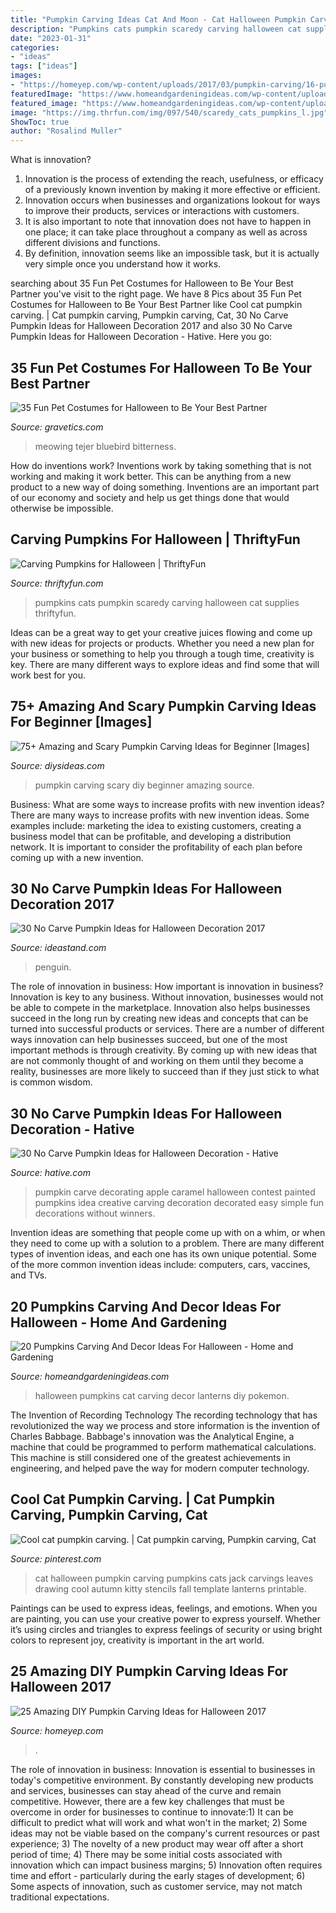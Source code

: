 ```yaml
---
title: "Pumpkin Carving Ideas Cat And Moon - Cat Halloween Pumpkin Carving Pumpkins Cats Jack Carvings Leaves Drawing Cool Autumn Kitty Stencils Fall Template Lanterns Printable"
description: "Pumpkins cats pumpkin scaredy carving halloween cat supplies thriftyfun"
date: "2023-01-31"
categories:
- "ideas"
tags: ["ideas"]
images:
- "https://homeyep.com/wp-content/uploads/2017/03/pumpkin-carving/16-pumpkin-carving-ideas-for-halloween.jpg"
featuredImage: "https://www.homeandgardeningideas.com/wp-content/uploads/2016/09/Black-cat-olanterns.jpg"
featured_image: "https://www.homeandgardeningideas.com/wp-content/uploads/2016/09/Black-cat-olanterns.jpg"
image: "https://img.thrfun.com/img/097/540/scaredy_cats_pumpkins_l.jpg"
ShowToc: true
author: "Rosalind Muller"
---
```



What is innovation?
1. Innovation is the process of extending the reach, usefulness, or efficacy of a previously known invention by making it more effective or efficient.
2. Innovation occurs when businesses and organizations lookout for ways to improve their products, services or interactions with customers.
3. It is also important to note that innovation does not have to happen in one place; it can take place throughout a company as well as across different divisions and functions.
4. By definition, innovation seems like an impossible task, but it is actually very simple once you understand how it works.

	

		
searching about 35 Fun Pet Costumes for Halloween to Be Your Best Partner you've visit to the right page. We have 8 Pics about 35 Fun Pet Costumes for Halloween to Be Your Best Partner like Cool cat pumpkin carving. | Cat pumpkin carving, Pumpkin carving, Cat, 30 No Carve Pumpkin Ideas for Halloween Decoration 2017 and also 30 No Carve Pumpkin Ideas for Halloween Decoration - Hative. Here you go:
		
    
## 35 Fun Pet Costumes For Halloween To Be Your Best Partner

<img loading=lazy src="https://www.gravetics.com/wp-content/uploads/2017/08/Cuttest-Halloween-Cat-Dress.jpg" onerror="this.onerror=null;this.src='https://tse2.mm.bing.net/th?id=OIP.k0e8I6taCW0Ul5Vad4FC-AHaKl&amp;pid=15.1';" alt="35 Fun Pet Costumes for Halloween to Be Your Best Partner">

_Source: gravetics.com_

>meowing tejer bluebird bitterness. 

	

How do inventions work?
Inventions work by taking something that is not working and making it work better. This can be anything from a new product to a new way of doing something. Inventions are an important part of our economy and society and help us get things done that would otherwise be impossible.

    
## Carving Pumpkins For Halloween | ThriftyFun

<img loading=lazy src="https://img.thrfun.com/img/097/540/scaredy_cats_pumpkins_l.jpg" onerror="this.onerror=null;this.src='https://tse3.mm.bing.net/th?id=OIP.KfC_BSLgWupiFsLuUhiGdAHaJ4&amp;pid=15.1';" alt="Carving Pumpkins for Halloween | ThriftyFun">

_Source: thriftyfun.com_

>pumpkins cats pumpkin scaredy carving halloween cat supplies thriftyfun. 

	

Ideas can be a great way to get your creative juices flowing and come up with new ideas for projects or products. Whether you need a new plan for your business or something to help you through a tough time, creativity is key. There are many different ways to explore ideas and find some that will work best for you.

    
## 75+ Amazing And Scary Pumpkin Carving Ideas For Beginner [Images]

<img loading=lazy src="https://thedestinyformula.com/wp-content/uploads/2019/01/c0a7b086bd1f991ec7619e803c65f9d2.jpg" onerror="this.onerror=null;this.src='https://tse1.mm.bing.net/th?id=OIP.taQ9yUBQ7N-Ul7MQz9K0KwHaNJ&amp;pid=15.1';" alt="75+ Amazing and Scary Pumpkin Carving Ideas for Beginner [Images]">

_Source: diysideas.com_

>pumpkin carving scary diy beginner amazing source. 

	

Business: What are some ways to increase profits with new invention ideas?
There are many ways to increase profits with new invention ideas. Some examples include: marketing the idea to existing customers, creating a business model that can be profitable, and developing a distribution network. It is important to consider the profitability of each plan before coming up with a new invention.

    
## 30 No Carve Pumpkin Ideas For Halloween Decoration 2017

<img loading=lazy src="https://ideastand.com/wp-content/uploads/2014/10/no-carve-pumpkin-ideas/11-penguin-pumpkin.jpg" onerror="this.onerror=null;this.src='https://tse1.mm.bing.net/th?id=OIP.wMhHBHLbB7E_gTUw7f8n1gHaH9&amp;pid=15.1';" alt="30 No Carve Pumpkin Ideas for Halloween Decoration 2017">

_Source: ideastand.com_

>penguin. 

	

The role of innovation in business: How important is innovation in business?
Innovation is key to any business. Without innovation, businesses would not be able to compete in the marketplace. Innovation also helps businesses succeed in the long run by creating new ideas and concepts that can be turned into successful products or services. There are a number of different ways innovation can help businesses succeed, but one of the most important methods is through creativity. By coming up with new ideas that are not commonly thought of and working on them until they become a reality, businesses are more likely to succeed than if they just stick to what is common wisdom.

    
## 30 No Carve Pumpkin Ideas For Halloween Decoration - Hative

<img loading=lazy src="http://hative.com/wp-content/uploads/2014/10/no-carve-pumpkin-ideas/4-caramel-apple.jpg" onerror="this.onerror=null;this.src='https://tse1.mm.bing.net/th?id=OIP.ZVifJVHUjIqDMw6u-qCJdAHaJ4&amp;pid=15.1';" alt="30 No Carve Pumpkin Ideas for Halloween Decoration - Hative">

_Source: hative.com_

>pumpkin carve decorating apple caramel halloween contest painted pumpkins idea creative carving decoration decorated easy simple fun decorations without winners. 

	

Invention ideas are something that people come up with on a whim, or when they need to come up with a solution to a problem. There are many different types of invention ideas, and each one has its own unique potential. Some of the more common invention ideas include: computers, cars, vaccines, and TVs.

    
## 20 Pumpkins Carving And Decor Ideas For Halloween - Home And Gardening

<img loading=lazy src="https://www.homeandgardeningideas.com/wp-content/uploads/2016/09/Black-cat-olanterns.jpg" onerror="this.onerror=null;this.src='https://tse3.mm.bing.net/th?id=OIP.WF4Af872Vqh136u6NSKE8wHaHa&amp;pid=15.1';" alt="20 Pumpkins Carving And Decor Ideas For Halloween - Home and Gardening">

_Source: homeandgardeningideas.com_

>halloween pumpkins cat carving decor lanterns diy pokemon. 

	

The Invention of Recording Technology
The recording technology that has revolutionized the way we process and store information is the invention of Charles Babbage. Babbage's innovation was the Analytical Engine, a machine that could be programmed to perform mathematical calculations. This machine is still considered one of the greatest achievements in engineering, and helped pave the way for modern computer technology.

    
## Cool Cat Pumpkin Carving. | Cat Pumpkin Carving, Pumpkin Carving, Cat

<img loading=lazy src="https://i.pinimg.com/736x/2a/7e/dc/2a7edcba6eab739c09c652875d8be657--cat-pumpkin-carving-pumpkin-art.jpg" onerror="this.onerror=null;this.src='https://tse2.mm.bing.net/th?id=OIP.KXRb3JfrHrlJOxb28T4fcQHaLI&amp;pid=15.1';" alt="Cool cat pumpkin carving. | Cat pumpkin carving, Pumpkin carving, Cat">

_Source: pinterest.com_

>cat halloween pumpkin carving pumpkins cats jack carvings leaves drawing cool autumn kitty stencils fall template lanterns printable. 

	

Paintings can be used to express ideas, feelings, and emotions.
When you are painting, you can use your creative power to express yourself. Whether it’s using circles and triangles to express feelings of security or using bright colors to represent joy, creativity is important in the art world.

    
## 25 Amazing DIY Pumpkin Carving Ideas For Halloween 2017

<img loading=lazy src="https://homeyep.com/wp-content/uploads/2017/03/pumpkin-carving/16-pumpkin-carving-ideas-for-halloween.jpg" onerror="this.onerror=null;this.src='https://tse4.mm.bing.net/th?id=OIP.1bcDQ98zxhhaGp4BFVMDbgHaNK&amp;pid=15.1';" alt="25 Amazing DIY Pumpkin Carving Ideas for Halloween 2017">

_Source: homeyep.com_

>. 

	

The role of innovation in business:
Innovation is essential to businesses in today's competitive environment. By constantly developing new products and services, businesses can stay ahead of the curve and remain competitive. However, there are a few key challenges that must be overcome in order for businesses to continue to innovate:1) It can be difficult to predict what will work and what won't in the market; 2) Some ideas may not be viable based on the company's current resources or past experience; 3) The novelty of a new product may wear off after a short period of time; 4) There may be some initial costs associated with innovation which can impact business margins; 5) Innovation often requires time and effort - particularly during the early stages of development; 6) Some aspects of innovation, such as customer service, may not match traditional expectations.

